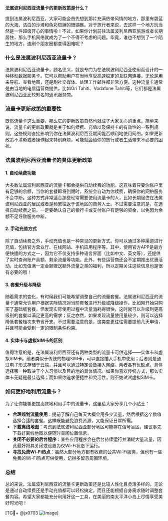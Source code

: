 **法属波利尼西亚流量卡的更新政策是什么？**

提到法属波利尼西亚，大家可能会首先想到那片充满热带风情的地方，那里有碧蓝的大海、洁白的沙滩和色彩斑斓的珊瑚礁。对于旅行者来说，去这样一个地方玩当然是一件超级开心的事情啦！不过，如果你计划前往法属波利尼西亚旅游或者长期居住，那么手机网络就成为了一个不得不考虑的问题。毕竟，谁也不想到了一个陌生的地方，连刷个朋友圈都变得困难呢？

### 什么是法属波利尼西亚流量卡？

法属波利尼西亚流量卡，顾名思义，就是专门为在法属波利尼西亚使用而设计的一种移动数据服务卡。它可以帮助用户在当地享受高速稳定的互联网连接，无论是用来导航、查看地图，还是刷社交媒体、处理工作邮件都非常方便。这种流量卡通常是由当地的电信运营商提供，比如Ori Tahiti、Vodafone Tahiti等，它们都是法属波利尼西亚比较知名的通讯服务商。

### 流量卡更新政策的重要性

既然流量卡这么重要，那么它的更新政策自然也就成了大家关心的重点。简单来说，流量卡的更新政策就是关于如何续费、充值以及保持卡的有效性的一系列规则。这些规则直接影响到你在法属波利尼西亚期间能否顺利地使用网络。如果更新政策不清晰或者操作起来特别麻烦，可能就会给你的旅行或者生活带来不必要的困扰。

### 法属波利尼西亚流量卡的具体更新政策

#### 1. 自动续费功能

大多数法属波利尼西亚的流量卡都会提供自动续费的功能。这意味着只要你账户里有足够的余额，当你的套餐即将到期时，系统会自动为你续费，确保你的网络服务不会中断。这种方式非常适合那些经常需要使用流量卡的人，比如长期居住在法属波利尼西亚的居民或者是频繁往返于该地区的商务人士。不过需要注意的是，在选择自动续费之前，一定要确认自己的银行卡或支付账户有足够的资金，以免因为余额不足导致服务中断。

#### 2. 手动充值方式

除了自动续费之外，手动充值也是一种常见的更新方式。你可以通过多种渠道进行充值，包括官方营业厅、在线网站、手机应用程序等。其中，使用官方APP是最方便快捷的方式之一，因为它不仅支持多种语言界面（比如中文、英文等），还提供了实时查询账户余额、剩余流量等功能。此外，有些运营商还会不定期推出优惠活动，比如充值满一定金额赠送额外流量之类的福利，所以定期关注这些信息也是很有必要的哦！

#### 3. 套餐升级与降级

随着需求的变化，有时候我们可能希望调整自己的流量套餐。法属波利尼西亚的流量卡通常允许用户根据实际情况对当前套餐进行升级或降级操作。比如刚开始只购买了基础版套餐，但发现实际使用过程中流量消耗得很快，这时就可以升级到更高级别的套餐以满足更高的需求；反之亦然，如果发现流量使用量较少，则可以选择降低套餐档次来节省开支。不过需要注意的是，这类变更往往需要提前几天申请，并且可能会受到一定的限制条件约束。

#### 4. 实体卡与虚拟SIM卡的区别

值得注意的是，在法属波利尼西亚还有两种类型的流量卡可供选择——实体卡和虚拟SIM卡。前者类似于传统的物理SIM卡，可以直接插入手机中使用；后者则是通过电子形式存储于云端，并且可以通过特定设备接入网络。两者各有优缺点，具体选择哪一种取决于个人习惯以及目的地的具体情况。如果你喜欢传统方式，那么实体卡无疑是最佳选择；而如果你追求便捷性和灵活性，则不妨试试虚拟SIM卡。

### 如何更好地利用流量卡？

为了让你能够更加高效地利用手中的流量卡，这里给大家分享几个小贴士：

- **合理规划流量使用**：提前了解自己每天大概会用多少流量，然后根据这个数值选择合适的套餐。这样既能避免浪费资源，又能保证日常所需。
- **下载离线地图**：考虑到法属波利尼西亚部分地区可能存在信号盲区，建议事先下载好离线地图以便随时查阅位置信息。
- **关闭不必要的后台程序**：某些应用程序会在后台持续运行并消耗大量流量，因此最好将其关闭或设置为仅Wi-Fi状态下运行。
- **寻找免费Wi-Fi热点**：虽然大部分地方都有收费的公共Wi-Fi服务，但也有一些免费的Wi-Fi热点可供使用，记得多留意周围环境。

### 总结

总的来说，法属波利尼西亚的流量卡更新政策还是比较人性化且灵活多样的。无论是通过自动续费还是手动充值都可以轻松搞定，而且还能根据自身需求随时调整套餐内容。希望大家都能充分利用好这一工具，在美丽的南太平洋小岛上尽情享受美好时光吧！

[TG💪+ @jx0703 ![Image](https://github.com/user-attachments/assets/dbca1d08-cadb-493c-b0ec-ad6f7a83f270)]